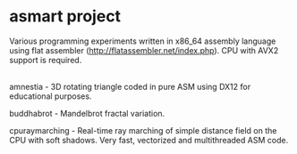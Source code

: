 # asmart project

Various programming experiments written in x86_64 assembly language using flat assembler (http://flatassembler.net/index.php).
CPU with AVX2 support is required.<br /><br />

amnestia - 3D rotating triangle coded in pure ASM using DX12 for educational purposes.

buddhabrot - Mandelbrot fractal variation.

cpuraymarching - Real-time ray marching of simple distance field on the CPU with soft shadows. Very fast, vectorized and multithreaded ASM code.
